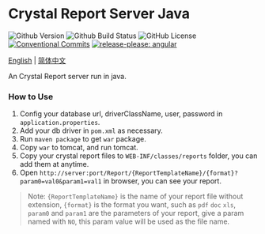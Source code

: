 # Crystal Report Server Java

![Github Version](https://img.shields.io/github/v/release/hks2002/crystal-report-server-java?display_name=release)
![Github Build Status](https://img.shields.io/github/actions/workflow/status/hks2002/crystal-report-server-java/Build.yml)
![GitHub License](https://img.shields.io/github/license/hks2002/crystal-report-server-java)
[![Conventional Commits](https://img.shields.io/badge/Conventional%20Commits-1.0.0-yellow.svg)](https://conventionalcommits.org)
[![release-please: angular](https://img.shields.io/badge/release--please-angular-e10079??style=flat&logo=google)](https://github.com/google-github-actions/release-please-action)

[English](./README.md) | [简体中文](./README.zh-cn.md)

An Crystal Report server run in java.

### How to Use

1. Config your database url, driverClassName, user, password in `application.properties`.
2. Add your db driver in `pom.xml` as necessary.
3. Run `maven package` to get `war` package.
4. Copy `war` to tomcat, and run tomcat.
5. Copy your crystal report files to `WEB-INF/classes/reports` folder, you can add them at anytime.
6. Open `http://server:port/Report/{ReportTemplateName}/{format}?param0=val0&param1=val1` in browser, you can see your report.

> Note: `{ReportTemplateName}` is the name of your report file without extension, `{format}` is the format you want, such as `pdf` `doc` `xls`, `param0` and `param1` are the parameters of your report, give a param named with `NO`, this param value will be used as the file name.

